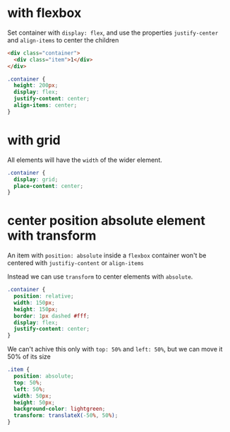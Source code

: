 # with flexbox

Set container with `display: flex`, and use the properties `justify-center` and `align-items` to center the children

```html
<div class="container">
  <div class="item">1</div>
</div>
```

```css
.container {
  height: 200px;
  display: flex;
  justify-content: center;
  align-items: center;
}
```

# with grid

All elements will have the `width` of the wider element.

```css
.container {
  display: grid;
  place-content: center;
}
```

# center position absolute element with transform

An item with `position: absolute` inside a `flexbox` container won't be centered with `justifiy-content` or `align-items`

Instead we can use `transform` to center elements with `absolute`.

```css
.container {
  position: relative;
  width: 150px;
  height: 150px;
  border: 1px dashed #fff;
  display: flex;
  justify-content: center;
}
```

We can't achive this only with `top: 50%` and `left: 50%`, but we can move it 50% of its size

```css
.item {
  position: absolute;
  top: 50%;
  left: 50%;
  width: 50px;
  height: 50px;
  background-color: lightgreen;
  transform: translateX(-50%, 50%);
}
```
